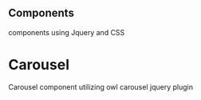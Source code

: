## Components
components using Jquery and CSS
# Carousel
Carousel component utilizing owl carousel jquery plugin
